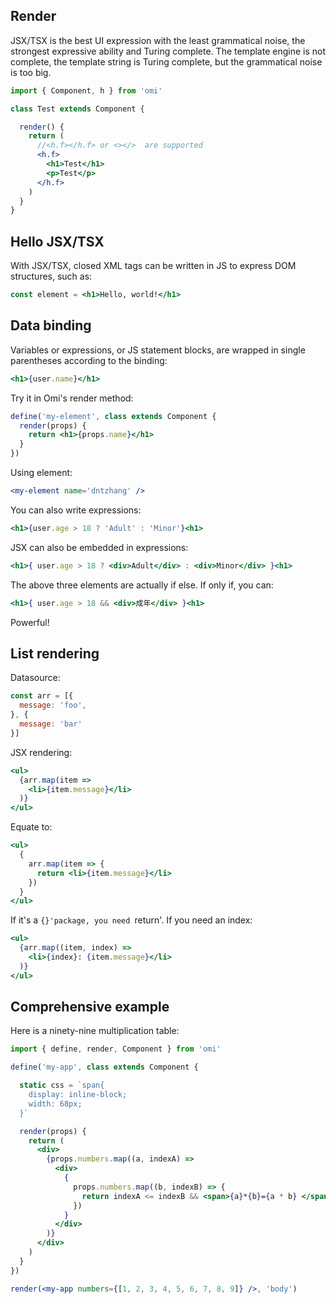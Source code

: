## Render

JSX/TSX is the best UI expression with the least grammatical noise, the strongest expressive ability and Turing complete. The template engine is not complete, the template string is Turing complete, but the grammatical noise is too big. 

```jsx
import { Component, h } from 'omi'

class Test extends Component {

  render() {
    return (
      //<h.f></h.f> or <></>  are supported
      <h.f>
        <h1>Test</h1>
        <p>Test</p>
      </h.f>
    )
  }
}
```

## Hello JSX/TSX

With JSX/TSX, closed XML tags can be written in JS to express DOM structures, such as:

```jsx
const element = <h1>Hello, world!</h1>
```

## Data binding

Variables or expressions, or JS statement blocks, are wrapped in single parentheses according to the binding:

```jsx
<h1>{user.name}</h1>
```

Try it in Omi's render method:

```jsx
define('my-element', class extends Component {
  render(props) {
    return <h1>{props.name}</h1>
  }
})
```

Using element:

```jsx
<my-element name='dntzhang' />
```

You can also write expressions:

```jsx
<h1>{user.age > 18 ? 'Adult' : 'Minor'}<h1>
```

JSX can also be embedded in expressions:

```jsx
<h1>{ user.age > 18 ? <div>Adult</div> : <div>Minor</div> }<h1>
```

The above three elements are actually if else. If only if, you can:

```jsx
<h1>{ user.age > 18 && <div>成年</div> }<h1>
```

Powerful!

## List rendering

Datasource:

```js
const arr = [{
  message: 'foo',
}, {
  message: 'bar'
}]
```

JSX rendering:

```jsx
<ul>
  {arr.map(item =>
    <li>{item.message}</li>
  )}
</ul>
```

Equate to:

```jsx
<ul>
  {
    arr.map(item => {
      return <li>{item.message}</li>
    })
  }
</ul>
```

If it's a `{}'package, you need `return'. If you need an index:

```jsx
<ul>
  {arr.map((item, index) =>
    <li>{index}: {item.message}</li>
  )}
</ul>
```

## Comprehensive example

Here is a ninety-nine multiplication table:

```jsx
import { define, render, Component } from 'omi'

define('my-app', class extends Component {

  static css = `span{
    display: inline-block;
    width: 68px;
  }`

  render(props) {
    return (
      <div>
        {props.numbers.map((a, indexA) =>
          <div>
            {
              props.numbers.map((b, indexB) => {
                return indexA <= indexB && <span>{a}*{b}={a * b} </span>
              })
            }
          </div>
        )}
      </div>
    )
  }
})

render(<my-app numbers={[1, 2, 3, 4, 5, 6, 7, 8, 9]} />, 'body')
```
